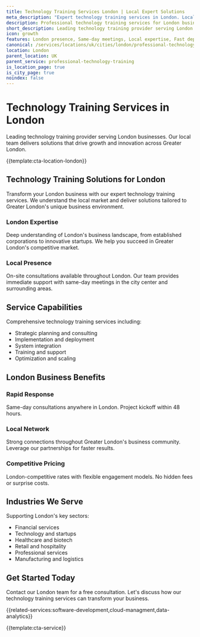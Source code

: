 ```yaml
---
title: Technology Training Services London | Local Expert Solutions
meta_description: "Expert technology training services in London. Local team, same-day consultations, proven results. Transform your business today."
description: Professional technology training services for London businesses
short_description: Leading technology training provider serving London and Greater London.
icon: growth
features: London presence, Same-day meetings, Local expertise, Fast deployment, Competitive rates, Proven track record
canonical: /services/locations/uk/cities/london/professional-technology-training-london.html
location: London
parent_location: UK
parent_service: professional-technology-training
is_location_page: true
is_city_page: true
noindex: false
---
```


# Technology Training Services in London

Leading technology training provider serving London businesses. Our local team delivers solutions that drive growth and innovation across Greater London.

{{template:cta-location-london}}

## Technology Training Solutions for London

Transform your London business with our expert technology training services. We understand the local market and deliver solutions tailored to Greater London's unique business environment.

### London Expertise

Deep understanding of London's business landscape, from established corporations to innovative startups. We help you succeed in Greater London's competitive market.

### Local Presence

On-site consultations available throughout London. Our team provides immediate support with same-day meetings in the city center and surrounding areas.

## Service Capabilities

Comprehensive technology training services including:
- Strategic planning and consulting
- Implementation and deployment
- System integration
- Training and support
- Optimization and scaling

## London Business Benefits

### Rapid Response
Same-day consultations anywhere in London. Project kickoff within 48 hours.

### Local Network
Strong connections throughout Greater London's business community. Leverage our partnerships for faster results.

### Competitive Pricing
London-competitive rates with flexible engagement models. No hidden fees or surprise costs.

## Industries We Serve

Supporting London's key sectors:
- Financial services
- Technology and startups
- Healthcare and biotech
- Retail and hospitality
- Professional services
- Manufacturing and logistics

## Get Started Today

Contact our London team for a free consultation. Let's discuss how our technology training services can transform your business.

{{related-services:software-development,cloud-managment,data-analytics}}

{{template:cta-service}}
